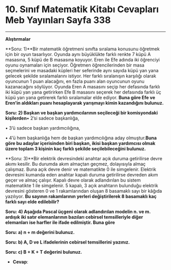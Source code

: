 # 10. Sınıf Matematik Kitabı Cevapları Meb Yayınları Sayfa 338

---

**Alıştırmalar**

**Soru: 1)**Bir matematik öğretmeni sınıfta sıralama konusunu öğretmek için bir oyun tasarlıyor. Oyunda aynı büyüklükte farklı renkte 7 küpü A masasına, 5 küpü de B masasına koyuyor. Eren ile Efe adında iki öğrenciyi oyunu oynamaları için seçiyor. Öğretmen öğrencilerinden bir masa seçmelerini ve masadaki küpleri her seferinde aynı sayıda küpü yan yana gelecek şekilde sıralamalarını istiyor. Her farklı sıralanışın karşılığı olarak oyuncunun 1 puan alacağını, en fazla puanı alan oyuncunun oyunu kazanacağını söylüyor. Oyunda Eren A masasını seçip her defasında farklı iki küpü yan yana getirirken Efe B masasını seçerek her defasında farklı üç küpü yan yana getirerek farklı sıralamalar elde ediyor. **Buna göre Efe ve Eren’in aldıkları puanı hesaplayarak yarışmayı kimin kazandığını bulunuz.**

**Soru: 2) Başkan ve başkan yardımcılarının seçileceği bir komisyondaki kişilerden**• 2’si sadece başkanlığa,

 • 3’ü sadece başkan yardımcılığına,

 • 4’ü hem başkanlığa hem de başkan yardımcılığına aday olmuştur.**Buna göre bu adaylar içerisinden biri başkan, ikisi başkan yardımcısı olmak üzere toplam 3 kişinin kaç farklı şekilde seçilebileceğini bulunuz.**

**Soru: 3)**Bir elektrik devresindeki anahtar açık duruma getirilirse devre akımı kesilir. Bu durumda akım almaçtan geçmez, dolayısıyla almaç çalışmaz. Buna açık devre denir ve matematikte 0 ile simgelenir. Elektrik devresini kumanda eden anahtar kapalı duruma getirilirse devreden akım geçer ve almaç çalışır. Kapalı devre olarak adlandırılan bu sistem matematikte 1 ile simgelenir. 5 kapalı, 3 açık anahtarın bulunduğu elektrik devresini gösteren 0 ve 1 rakamlarından oluşan 8 basamaklı sayı bir kâğıda yazılıyor. **Bu sayının rakamlarının yerleri değiştirilerek 8 basamaklı kaç farklı sayı elde edilebilir?**

**Soru: 4) Aşağıda Pascal üçgeni olarak adlandırılan modelin n. ve m. ardışık iki satır elemanlarının bazıları cebirsel temsilleriyle diğer elemanları ise harfler ile ifade edilmiştir. Buna göre**

**Soru: a) n + m değerini bulunuz.**

**Soru: b) A, D ve L ifadelerinin cebirsel temsillerini yazınız.**

**Soru: c) B + K + T değerini bulunuz.**

-   **Cevap**: